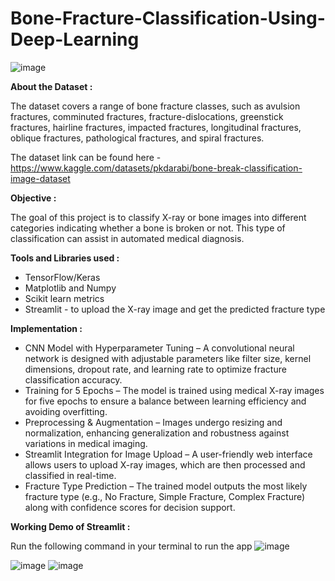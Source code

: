 # Bone-Fracture-Classification-Using-Deep-Learning

![image](https://github.com/user-attachments/assets/a5c855f0-bd9f-41ce-b736-ab32c470f1e9)


**About the Dataset :**

The dataset covers a range of bone fracture classes, such as avulsion fractures, comminuted fractures, fracture-dislocations, greenstick fractures, hairline fractures, impacted fractures, longitudinal fractures, oblique fractures, pathological fractures, and spiral fractures.

The dataset link can be found here - https://www.kaggle.com/datasets/pkdarabi/bone-break-classification-image-dataset

**Objective :**

The goal of this project is to classify X-ray or bone images into different categories indicating whether a bone is broken or not. This type of classification can assist in automated medical diagnosis. 

**Tools and Libraries used :**

* TensorFlow/Keras
* Matplotlib and Numpy
* Scikit learn metrics
* Streamlit - to upload the X-ray image and get the predicted fracture type

**Implementation :**

* CNN Model with Hyperparameter Tuning – A convolutional neural network is designed with adjustable parameters like filter size, kernel dimensions, dropout rate, and learning rate to optimize fracture classification accuracy.
* Training for 5 Epochs – The model is trained using medical X-ray images for five epochs to ensure a balance between learning efficiency and avoiding overfitting.
* Preprocessing & Augmentation – Images undergo resizing and normalization, enhancing generalization and robustness against variations in medical imaging.
* Streamlit Integration for Image Upload – A user-friendly web interface allows users to upload X-ray images, which are then processed and classified in real-time.
* Fracture Type Prediction – The trained model outputs the most likely fracture type (e.g., No Fracture, Simple Fracture, Complex Fracture) along with confidence scores for decision support.

**Working Demo of Streamlit :**

Run the following command in your terminal to run the app
![image](https://github.com/user-attachments/assets/2156fd07-7616-496c-882e-94a6f5d7bf54)

![image](https://github.com/user-attachments/assets/2a0e2858-e8b4-4d8a-bf9d-4b98d47ae6e2)
![image](https://github.com/user-attachments/assets/6e9b13d3-de9d-4198-9f4f-bc30b022a03c)








